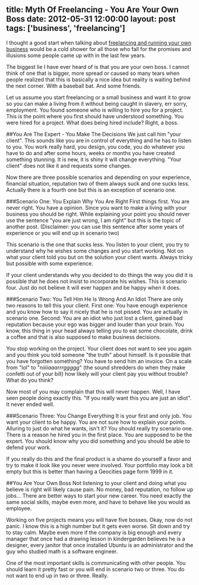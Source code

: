 title: Myth Of Freelancing - You Are Your Own Boss
date: 2012-05-31 12:00:00
layout: post
tags: ['business', 'freelancing']
---
I thought a good start when talking about [freelancing and running your own business][1]
would be a cold shower for all those who fall for the promises and illusions some people
came up with in the last few years.
<!--MORE-->

The biggest lie I have ever heard of is that you are your own boss. I cannot think of one 
that is bigger, more spread or caused so many tears when people realized that this is 
basically a nice idea but reality is waiting behind the next corner. With a baseball bat. 
And some friends.

Let us assume you start freelancing or a small business and want it to grow so you can
make a living from it without being caught in slavery, err sorry, employment. You found
someone who is willing to hire you for a project. This is the point where you first 
should have understood something. You were hired for a project. What does being hired 
include? Right, a boss. 

##You Are The Expert - You Make The Decisions
We just call him "your client". This sounds like you are in control of everything and he
has to listen to you. You work really hard, you design, you code, you do whatever you
have to do and after some hours, weeks or months you have created something stunning. It
is new, it is shiny it will change everything. "Your client" does not like it and requests
some changes.

Now there are three possible scenarios and depending on your experience, financial
situation, reputation two of them always suck and one sucks less. Actually there is a
fourth one but this is an exception of scenario one.

###Scenario One: You Explain Why You Are Right
First things first. You are never right. You have a opinion. Since you want to make a 
living with your business you should be right. While explaining your point you should
never use the sentence "you are just wrong, I am right" but this is the topic of another 
post.
(Disclaimer: you can use this sentence after some years of experience or you will end up
in scenario two)

This scenario is the one that sucks less. You listen to your client, you try to
understand why he wishes some changes and you start working. Not on what your client
told you but on the solution your client wants. Always tricky but possible with some
experience.

If your client understands why you decided to do things the way you did it is possible
that he does not insist to incorporate his wishes. This is scenario four. Just do not
believe it will ever happen and be happy when it does.

###Scenario Two: You Tell Him He Is Wrong And An Idiot
There are only two reasons to tell this your client. First one: You have enough experience
and you know how to say it nicely that he is not pissed. You are actually in scenario
one. Second: You are an idiot who just lost a client, gained bad reputation because 
your ego was bigger and louder than your brain. You know, this thing in your head always 
telling you to eat some chocolate, drink a coffee and that is also supposed to make 
business decisions.

You stop working on the project. Your client does not want to see you again and you think
you told someone "the truth" about himself. Is it possible that you have forgotten
something? You have to send him an invoice. On a scale from "lol" to "*niiiiaaarrrggggg*"
(the sound shredders do when they make confetti out of your bill) how likely will your 
client pay you without trouble? What do you think?

Now most of you may complain that this will never happen. Well, I have seen people doing
exactly this. "If you really want this you are just an idiot". It never ended well.

###Scenario Three: You Change Everything
It is your first and only job. You want your client to be happy. You are not sure how to
explain your points. Alluring to just do what he wants, isn't it? You should really try
scenario one. There is a reason he hired you in the first place. You are supposed to
be the expert. You should know why you did something and you should be able to defend 
your work.

If you really do this and the final product is a shame do yourself a favor and try to 
make it look like you never were involved. Your portfolio may look a bit empty but this is
better than having a Geocities page form 1999 in it.

##You Are Your Own Boss
Not listening to your client and doing what you believe is right will likely cause pain.
No money, bad reputation, no follow up jobs... There are better ways to start your new
career. You need exactly the same social skills, maybe even more, and have to behave like 
you would as employee.

Working on five projects means you will have five bosses. Okay, now do not panic. I know
this is a high number but it gets even worse. Sit down and try to stay calm. Maybe even 
more if the company is big enough and every manager that once had a drawing lesson in 
kindergarden believes he is a designer, every janitor that once installed Ubuntu is an 
administrator and the guy who studied math is a software engineer.

One of the most important skills is communicating with other people. You should learn it
pretty fast or you will end in scenario two or three. You do not want to end up in two
or three. Really. 

[1]: http://www.hopelesscom.de/2012/5/10/time_to_talk_about_business.html